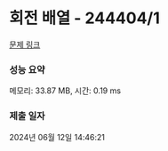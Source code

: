 # 회전 배열 - 244404/1 

[문제 링크](https://level.goorm.io/exam/244404/%ED%9A%8C%EC%A0%84-%EB%B0%B0%EC%97%B4/quiz/1) 

### 성능 요약

메모리: 33.87 MB, 시간: 0.19 ms

### 제출 일자

2024년 06월 12일 14:46:21

